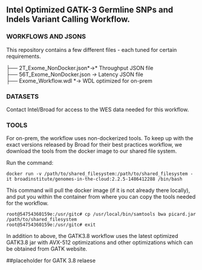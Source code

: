 ## Intel Optimized GATK-3 Germline SNPs and Indels Variant Calling Workflow. 

### WORKFLOWS AND JSONS
This repository contains a few different files - each tuned for certain requirements. 

├── 2T_Exome_NonDocker.json*&rarr;* Throughput JSON file \
├── 56T_Exome_NonDocker.json *&rarr;* Latency JSON file \
├── Exome_Workflow.wdl *&rarr; WDL optimized for on-prem

### DATASETS
Contact Intel/Broad for access to the WES data needed for this workflow.

### TOOLS
For on-prem, the workflow uses non-dockerized tools. To keep up with the exact 
versions released by Broad for their best practices workflow, we download the 
tools from the docker image to our shared file system. 

Run the command: 
```
docker run -v /path/to/shared_filesystem:/path/to/shared_filesystem -it broadinstitute/genomes-in-the-cloud:2.2.5-1486412288 /bin/bash
```

This command will pull the docker image (if it is not already there locally), 
and put you within the container from where you can copy the tools needed for 
the workflow. 

```
root@54754360159e:/usr/gitc# cp /usr/local/bin/samtools bwa picard.jar /path/to/shared_filesystem
root@54754360159e:/usr/gitc# exit
```

In addition to above, the GATK3.8 workflow uses the latest optimized GATK3.8 jar 
with AVX-512 optimizations and other optimizations which can be obtained from 
GATK website. 

##placeholder for GATK 3.8 relaese
